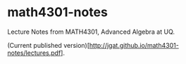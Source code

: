 math4301-notes
==============

Lecture Notes from MATH4301, Advanced Algebra at UQ.

(Current published version)[http://jgat.github.io/math4301-notes/lectures.pdf].

